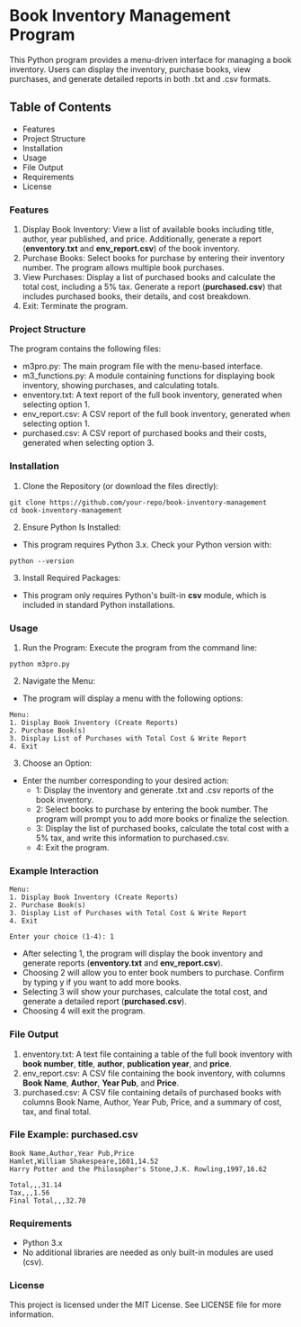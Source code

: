 # Book Inventory Management Program

This Python program provides a menu-driven interface for managing a book inventory. Users can display the inventory, purchase books, view purchases, and generate detailed reports in both .txt and .csv formats.

## Table of Contents

* Features
* Project Structure
* Installation
* Usage
* File Output
* Requirements
* License

### Features
1. Display Book Inventory: View a list of available books including title, author, year published, and price. Additionally, generate a report (**enventory.txt** and **env_report.csv**) of the book inventory.
2. Purchase Books: Select books for purchase by entering their inventory number. The program allows multiple book purchases.
3. View Purchases: Display a list of purchased books and calculate the total cost, including a 5% tax. Generate a report (**purchased.csv**) that includes purchased books, their details, and cost breakdown.
4. Exit: Terminate the program.

### Project Structure
The program contains the following files:

* m3pro.py: The main program file with the menu-based interface.
* m3_functions.py: A module containing functions for displaying book inventory, showing purchases, and calculating totals.
* enventory.txt: A text report of the full book inventory, generated when selecting option 1.
* env_report.csv: A CSV report of the full book inventory, generated when selecting option 1.
* purchased.csv: A CSV report of purchased books and their costs, generated when selecting option 3.

### Installation
1. Clone the Repository (or download the files directly):

```
git clone https://github.com/your-repo/book-inventory-management
cd book-inventory-management
```

2. Ensure Python Is Installed:

* This program requires Python 3.x. Check your Python version with:
```
python --version
```

3. Install Required Packages:

* This program only requires Python's built-in **csv** module, which is included in standard Python installations.

### Usage
1. Run the Program: Execute the program from the command line:

```
python m3pro.py
```

2. Navigate the Menu:

* The program will display a menu with the following options:

```
Menu:
1. Display Book Inventory (Create Reports)
2. Purchase Book(s)
3. Display List of Purchases with Total Cost & Write Report
4. Exit
```

3. Choose an Option:

* Enter the number corresponding to your desired action:
  * 1: Display the inventory and generate .txt and .csv reports of the book inventory.
  * 2: Select books to purchase by entering the book number. The program will prompt you to add more books or finalize the selection.
  * 3: Display the list of purchased books, calculate the total cost with a 5% tax, and write this information to purchased.csv.
  * 4: Exit the program.

### Example Interaction
```
Menu:
1. Display Book Inventory (Create Reports)
2. Purchase Book(s)
3. Display List of Purchases with Total Cost & Write Report
4. Exit

Enter your choice (1-4): 1
```
* After selecting 1, the program will display the book inventory and generate reports (**enventory.txt** and **env_report.csv**).
* Choosing 2 will allow you to enter book numbers to purchase. Confirm by typing y if you want to add more books.
* Selecting 3 will show your purchases, calculate the total cost, and generate a detailed report (**purchased.csv**).
* Choosing 4 will exit the program.

### File Output
1. enventory.txt: A text file containing a table of the full book inventory with **book number**, **title**, **author**, **publication year**, and **price**.
2. env_report.csv: A CSV file containing the book inventory, with columns **Book Name**, **Author**, **Year Pub**, and **Price**.
3. purchased.csv: A CSV file containing details of purchased books with columns Book Name, Author, Year Pub, Price, and a summary of cost, tax, and final total.

### File Example: **purchased.csv**
```
Book Name,Author,Year Pub,Price
Hamlet,William Shakespeare,1601,14.52
Harry Potter and the Philosopher's Stone,J.K. Rowling,1997,16.62

Total,,,31.14
Tax,,,1.56
Final Total,,,32.70
```

### Requirements
* Python 3.x
* No additional libraries are needed as only built-in modules are used (csv).

### License
This project is licensed under the MIT License. See LICENSE file for more information.
